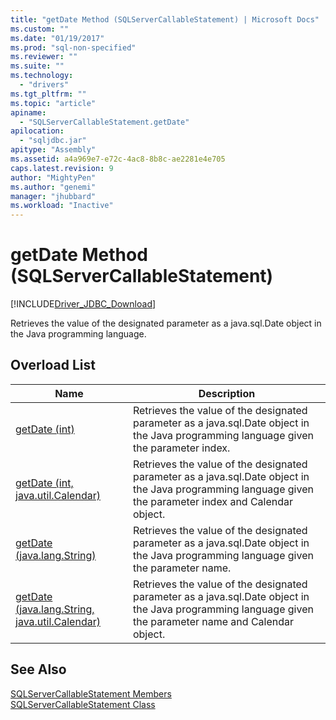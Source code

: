 ```yaml
---
title: "getDate Method (SQLServerCallableStatement) | Microsoft Docs"
ms.custom: ""
ms.date: "01/19/2017"
ms.prod: "sql-non-specified"
ms.reviewer: ""
ms.suite: ""
ms.technology: 
  - "drivers"
ms.tgt_pltfrm: ""
ms.topic: "article"
apiname: 
  - "SQLServerCallableStatement.getDate"
apilocation: 
  - "sqljdbc.jar"
apitype: "Assembly"
ms.assetid: a4a969e7-e72c-4ac8-8b8c-ae2281e4e705
caps.latest.revision: 9
author: "MightyPen"
ms.author: "genemi"
manager: "jhubbard"
ms.workload: "Inactive"
---
```

# getDate Method (SQLServerCallableStatement)
[!INCLUDE[Driver_JDBC_Download](../../../includes/driver_jdbc_download.md)]

  Retrieves the value of the designated parameter as a java.sql.Date object in the Java programming language.  
  
## Overload List  
  
|Name|Description|  
|----------|-----------------|  
|[getDate (int)](../../../connect/jdbc/reference/getdate-method-int.md)|Retrieves the value of the designated parameter as a java.sql.Date object in the Java programming language given the parameter index.|  
|[getDate (int, java.util.Calendar)](../../../connect/jdbc/reference/getdate-method-int-java-util-calendar.md)|Retrieves the value of the designated parameter as a java.sql.Date object in the Java programming language given the parameter index and Calendar object.|  
|[getDate (java.lang.String)](../../../connect/jdbc/reference/getdate-method-java-lang-string.md)|Retrieves the value of the designated parameter as a java.sql.Date object in the Java programming language given the parameter name.|  
|[getDate (java.lang.String, java.util.Calendar)](../../../connect/jdbc/reference/getdate-method-java-lang-string-java-util-calendar.md)|Retrieves the value of the designated parameter as a java.sql.Date object in the Java programming language given the parameter name and Calendar object.|  
  
## See Also  
 [SQLServerCallableStatement Members](../../../connect/jdbc/reference/sqlservercallablestatement-members.md)   
 [SQLServerCallableStatement Class](../../../connect/jdbc/reference/sqlservercallablestatement-class.md)  
  
  

